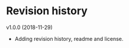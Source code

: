Revision history
=======================




v1.0.0 (2018-11-29)

* Adding revision history, readme and license.
